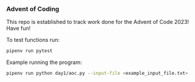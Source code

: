 ### Advent of Coding

This repo is established to track work done for the Advent of Code 2023!
Have fun!

To test functions run:
```bash
pipenv run pytest
```

Example running the program:

```bash
pipenv run python day1/aoc.py --input-file <example_input_file.txt>
```